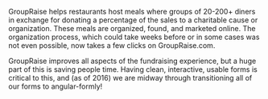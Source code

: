 GroupRaise helps restaurants host meals where groups of 20-200+ diners in exchange for donating a percentage of the sales to a charitable cause or organization. These meals are organized, found, and marketed online. The organization process, which could take weeks before or in some cases was not even possible, now takes a few clicks on GroupRaise.com.

GroupRaise improves all aspects of the fundraising experience, but a huge part of this is saving people time. Having clean, interactive, usable forms is critical to this, and (as of 2016) we are midway through transitioning all of our forms to angular-formly!
